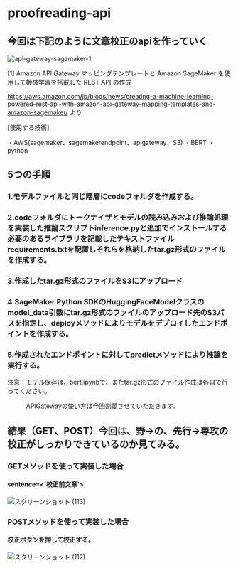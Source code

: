 # proofreading-api

## 今回は下記のように文章校正のapiを作っていく


![api-gateway-sagemaker-1](https://user-images.githubusercontent.com/62798122/184586514-fa11e494-1423-46bc-8952-29e3f6a44c38.gif)

[1] Amazon API Gateway マッピングテンプレートと Amazon SageMaker を使用して機械学習を搭載した REST API の作成　

https://aws.amazon.com/jp/blogs/news/creating-a-machine-learning-powered-rest-api-with-amazon-api-gateway-mapping-templates-and-amazon-sagemaker/
より

[使用する技術]

・AWS(sagemaker、sagemakerendpoint、apigateway、S3)
・BERT
・python

## 5つの手順

### 1.モデルファイルと同じ階層にcodeフォルダを作成する。

### 2.codeフォルダにトークナイザとモデルの読み込みおよび推論処理を実装した推論スクリプトinference.pyと追加でインストールする必要のあるライブラリを記載したテキストファイルrequirements.txtを配置しそれらを格納したtar.gz形式のファイルを作成する。

### 3.作成したtar.gz形式のファイルをS3にアップロード

### 4.SageMaker Python SDKのHuggingFaceModelクラスのmodel_data引数にtar.gz形式のファイルのアップロード先のS3パスを指定し、deployメソッドによりモデルをデプロイしたエンドポイントを作成する。

### 5.作成されたエンドポイントに対してpredictメソッドにより推論を実行する。

注意：モデル保存は、bert.ipynbで、またtar.gz形式のファイル作成は各自で行ってください。

　　　APIGatewayの使い方は今回割愛させていただきます。


## 結果（GET、POST）今回は、野→の、先行→専攻の校正がしっかりできているのか見てみる。

### GETメソッドを使って実装した場合

#### sentence=<'校正前文章'>

![スクリーンショット (113)](https://user-images.githubusercontent.com/62798122/185280305-bef6ebba-970c-4c9d-8021-acb8220a32c9.jpg)

### POSTメソッドを使って実装した場合

#### 校正ボタンを押して校正する。

![スクリーンショット (112)](https://user-images.githubusercontent.com/62798122/185280649-2a852c83-9ad3-4fed-b1b1-96d31524ed90.png)
